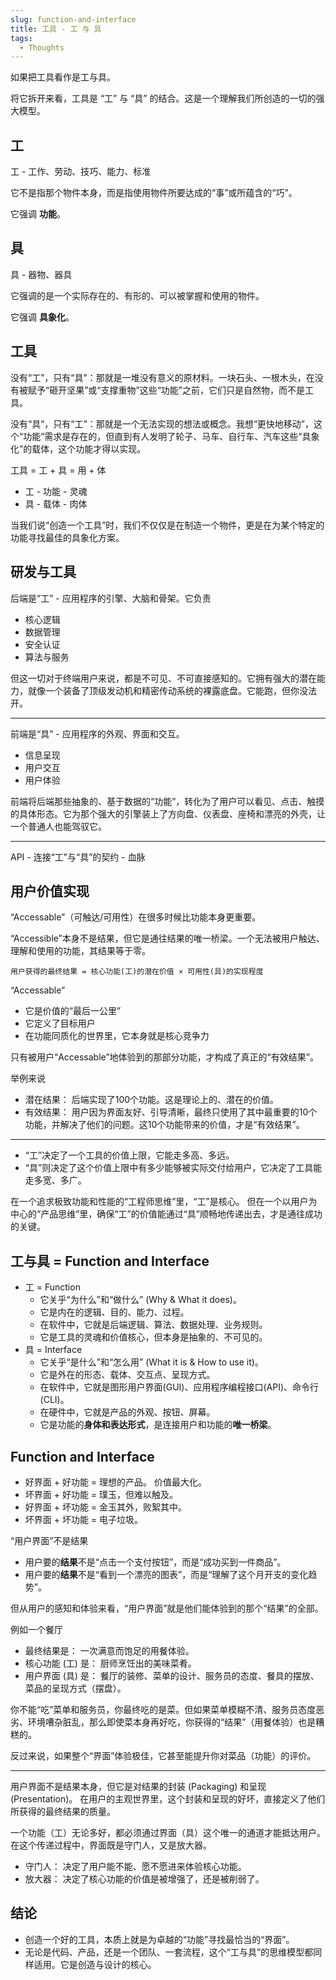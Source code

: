 ```yaml
---
slug: function-and-interface
title: 工具 - 工 与 具
tags:
  - Thoughts
---
```


如果把工具看作是工与具。

将它拆开来看，工具是 “工” 与 “具” 的结合。这是一个理解我们所创造的一切的强大模型。

<!-- more -->

## 工

工 - 工作、劳动、技巧、能力、标准

它不是指那个物件本身，而是指使用物件所要达成的“事”或所蕴含的“巧”。

它强调 **功能**。

## 具

具 - 器物、器具

它强调的是一个实际存在的、有形的、可以被掌握和使用的物件。

它强调 **具象化**。

## 工具

没有“工”，只有“具”：那就是一堆没有意义的原材料。一块石头、一根木头，在没有被赋予“砸开坚果”或“支撑重物”这些“功能”之前，它们只是自然物，而不是工具。

没有“具”，只有“工”：那就是一个无法实现的想法或概念。我想“更快地移动”，这个“功能”需求是存在的，但直到有人发明了轮子、马车、自行车、汽车这些“具象化”的载体，这个功能才得以实现。

工具 = 工 + 具 = 用 + 体

- 工 - 功能 - 灵魂
- 具 - 载体 - 肉体

当我们说“创造一个工具”时，我们不仅仅是在制造一个物件，更是在为某个特定的功能寻找最佳的具象化方案。

## 研发与工具

后端是“工” - 应用程序的引擎、大脑和骨架。它负责

- 核心逻辑
- 数据管理
- 安全认证
- 算法与服务

但这一切对于终端用户来说，都是不可见、不可直接感知的。它拥有强大的潜在能力，就像一个装备了顶级发动机和精密传动系统的裸露底盘。它能跑，但你没法开。

---

前端是“具” - 应用程序的外观、界面和交互。

- 信息呈现
- 用户交互
- 用户体验

前端将后端那些抽象的、基于数据的“功能”，转化为了用户可以看见、点击、触摸的具体形态。它为那个强大的引擎装上了方向盘、仪表盘、座椅和漂亮的外壳，让一个普通人也能驾驭它。

---

API - 连接“工”与“具”的契约 - 血脉

## 用户价值实现

“Accessable”（可触达/可用性）在很多时候比功能本身更重要。

“Accessible”本身不是结果，但它是通往结果的唯一桥梁。一个无法被用户触达、理解和使用的功能，其结果等于零。

```
用户获得的最终结果 = 核心功能(工)的潜在价值 × 可用性(具)的实现程度
```

“Accessable”

- 它是价值的“最后一公里”
- 它定义了目标用户
- 在功能同质化的世界里，它本身就是核心竞争力

只有被用户“Accessable”地体验到的那部分功能，才构成了真正的“有效结果”。

举例来说

- 潜在结果： 后端实现了100个功能。这是理论上的、潜在的价值。
- 有效结果： 用户因为界面友好、引导清晰，最终只使用了其中最重要的10个功能，并解决了他们的问题。这10个功能带来的价值，才是“有效结果”。

---

- “工”决定了一个工具的价值上限，它能走多高、多远。
- “具”则决定了这个价值上限中有多少能够被实际交付给用户，它决定了工具能走多宽、多广。

在一个追求极致功能和性能的“工程师思维”里，“工”是核心。
但在一个以用户为中心的“产品思维”里，确保“工”的价值能通过“具”顺畅地传递出去，才是通往成功的关键。

## 工与具 = Function and Interface

- 工 = Function
  - 它关乎“为什么”和“做什么” (Why & What it does)。
  - 它是内在的逻辑、目的、能力、过程。
  - 在软件中，它就是后端逻辑、算法、数据处理、业务规则。
  - 它是工具的灵魂和价值核心，但本身是抽象的、不可见的。
- 具 = Interface
  - 它关乎“是什么”和“怎么用” (What it is & How to use it)。
  - 它是外在的形态、载体、交互点、呈现方式。
  - 在软件中，它就是图形用户界面(GUI)、应用程序编程接口(API)、命令行(CLI)。
  - 在硬件中，它就是产品的外观、按钮、屏幕。
  - 它是功能的**身体和表达形式**，是连接用户和功能的**唯一桥梁**。

## Function and Interface

- 好界面 + 好功能 = 理想的产品。 价值最大化。
- 坏界面 + 好功能 = 璞玉，但难以触及。
- 好界面 + 坏功能 = 金玉其外，败絮其中。
- 坏界面 + 坏功能 = 电子垃圾。

“用户界面”不是结果

- 用户要的**结果**不是“点击一个支付按钮”，而是“成功买到一件商品”。
- 用户要的**结果**不是“看到一个漂亮的图表”，而是“理解了这个月开支的变化趋势”。

但从用户的感知和体验来看，“用户界面”就是他们能体验到的那个“结果”的全部。

例如一个餐厅

- 最终结果是： 一次满意而饱足的用餐体验。
- 核心功能 (工) 是： 厨师烹饪出的美味菜肴。
- 用户界面 (具) 是： 餐厅的装修、菜单的设计、服务员的态度、餐具的摆放、菜品的呈现方式（摆盘）。

你不能“吃”菜单和服务员，你最终吃的是菜。但如果菜单模糊不清、服务员态度恶劣、环境嘈杂脏乱，那么即使菜本身再好吃，你获得的“结果”（用餐体验）也是糟糕的。

反过来说，如果整个“界面”体验极佳，它甚至能提升你对菜品（功能）的评价。

---

用户界面不是结果本身，但它是对结果的封装 (Packaging) 和呈现 (Presentation)。
在用户的主观世界里，这个封装和呈现的好坏，直接定义了他们所获得的最终结果的质量。

一个功能（工）无论多好，都必须通过界面（具）这个唯一的通道才能抵达用户。在这个传递过程中，界面既是守门人，又是放大器。

- 守门人： 决定了用户能不能、愿不愿进来体验核心功能。
- 放大器： 决定了核心功能的价值是被增强了，还是被削弱了。


## 结论

- 创造一个好的工具，本质上就是为卓越的“功能”寻找最恰当的“界面”。
- 无论是代码、产品，还是一个团队、一套流程，这个“工与具”的思维模型都同样适用。它是创造与设计的核心。

<!--
xref

V2EX https://v2ex.com/t/1163017
知乎 https://zhuanlan.zhihu.com/p/1956685404435636382
发布 https://wener.me/story/function-and-interface
原文 https://github.com/wenerme/wener/blob/master/story/2025/2025-10-1-function-and-interface.md
-->
